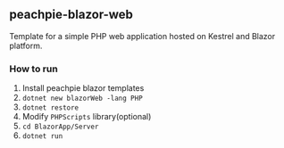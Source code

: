 ## peachpie-blazor-web

Template for a simple PHP web application hosted on Kestrel and Blazor platform.

### How to run

1. Install peachpie blazor templates
2. `dotnet new blazorWeb -lang PHP`
3. `dotnet restore`
4. Modify `PHPScripts` library(optional)
5. `cd BlazorApp/Server`
6. `dotnet run`

